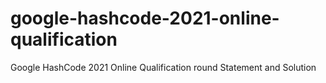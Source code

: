 # google-hashcode-2021-online-qualification
Google HashCode 2021 Online Qualification round Statement and Solution

